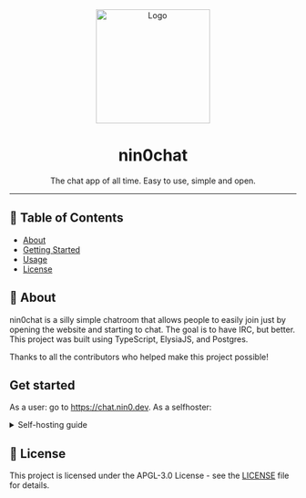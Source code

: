 <div align="center">
    <img src=".github/logo.png" alt="Logo" width="200" height="200">
    <h1>nin0chat</h1>
    <p>
        The chat app of all time. Easy to use, simple and open.
    </p>
</div>

---

## 📝 Table of Contents

- [About](#about)
- [Getting Started](#getting_started)
- [Usage](#usage)
- [License](#license)

## 🧐 About 

nin0chat is a silly simple chatroom that allows people to easily join just by opening the website and starting to chat. The goal is to have IRC, but better. This project was built using TypeScript, ElysiaJS, and Postgres. 

Thanks to all the contributors who helped make this project possible!

## Get started

As a user: go to https://chat.nin0.dev.
As a selfhoster:
<details>
    <summary>Self-hosting guide</summary>
To get started with nin0chat, you will need to have the following installed on your machine:

- Node.js
- pnpm
- Postgres

Once you have the above installed, you can clone the repository and install the dependencies:

```bash
git clone https://github.com/nin0chat/rewrite.git
cd rewrite
pnpm install
```

After installing the dependencies, there will be a `config.example.ts` file in the root directory. You will need to copy this file to `config.ts` and fill in the necessary variables.

Once you have filled in the variables, you can run the following command to start the server:

```bash
pnpm dev
```

or:

```bash
pnpm build && pnpm start
```

if you are running a production instance.

You should then be able to access the server on your desired port.
</details>

## 📜 License

This project is licensed under the APGL-3.0 License - see the [LICENSE](LICENSE) file for details.

